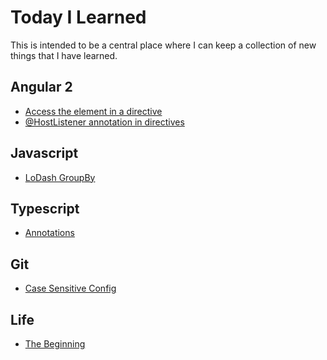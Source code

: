 # Today I Learned
This is intended to be a central place where I can keep a collection of new things that I have learned.  



Angular 2
------------
* [Access the element in a directive](angular2/access-element-in-directive.md)
* [@HostListener annotation in directives](angular2/hostlistener.md)

Javascript
----------
* [LoDash GroupBy](javascript/lodash-groupby.md)

Typescript
------------
* [Annotations](typescript/annotations.md)

Git
--------
* [Case Sensitive Config](git/case-sensitive-config.md)

Life
--------
* [The Beginning](life/the-begining.md)
